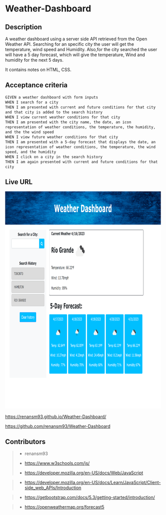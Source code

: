 # Weather-Dashboard

## Description

A weather dashboard using a server side API retrieved from the Open Weather API. Searching for an specific city the user will get the temperature, wind speed and Humidity.
Also,for the city searched the user will have a 5 day forecast, which will give the temperature, Wind and humidity for the next 5 days.


It contains notes on HTML, CSS.

## Acceptance criteria

```
GIVEN a weather dashboard with form inputs
WHEN I search for a city
THEN I am presented with current and future conditions for that city and that city is added to the search history
WHEN I view current weather conditions for that city
THEN I am presented with the city name, the date, an icon representation of weather conditions, the temperature, the humidity, and the the wind speed
WHEN I view future weather conditions for that city
THEN I am presented with a 5-day forecast that displays the date, an icon representation of weather conditions, the temperature, the wind speed, and the humidity
WHEN I click on a city in the search history
THEN I am again presented with current and future conditions for that city
```



## Live URL

<img src="Assets/images/127.0.0.1_5500_index.html.png" widht=300 height=700 alt="Screenshot of the website">


 https://renansm93.github.io/Weather-Dashboard/

https://github.com/renansm93/Weather-Dashboard

## Contributors


> * renansm93
>>
> * https://www.w3schools.com/js/
>
> * https://developer.mozilla.org/en-US/docs/Web/JavaScript

> * https://developer.mozilla.org/en-US/docs/Learn/JavaScript/Client-side_web_APIs/Introduction

> * https://getbootstrap.com/docs/5.3/getting-started/introduction/

> * https://openweathermap.org/forecast5





